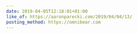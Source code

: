 ```yaml
---
date: 2019-04-05T12:18:01+01:00
like_of: https://aaronparecki.com/2019/04/04/13/
posting_method: https://omnibear.com
---
```

